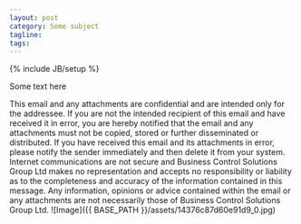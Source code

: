 ```yaml
---
layout: post
category: Some subject
tagline: 
tags: 
---
```

{% include JB/setup %}

Some text here



This email and any attachments are confidential and are intended only for the addressee. If you are not the intended recipient of this email and have received it in error, you are hereby notified that the email and any attachments must not be copied, stored or further disseminated or distributed. If you have received this email and its attachments in error, please notify the sender immediately and then delete it from your system. Internet communications are not secure and Business Control Solutions Group Ltd makes no representation and accepts no responsibility or liability as to the completeness and accuracy of the information contained in this message. Any information, opinions or advice contained within the email or any attachments are not necessarily those of Business Control Solutions Group Ltd.
 ![Image]({{ BASE_PATH }}/assets/14376c87d60e91d9_0.jpg)